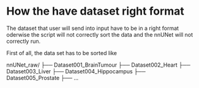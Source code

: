 
# How the have dataset right format


The dataset that user will send into input have to be in a right format oderwise the script will not correctly sort the data and the nnUNet will not correctly run.

First of all, the data set has to be sorted like

  nnUNet_raw/
    ├── Dataset001_BrainTumour
    ├── Dataset002_Heart
    ├── Dataset003_Liver
    ├── Dataset004_Hippocampus
    ├── Dataset005_Prostate
    ├── ...

